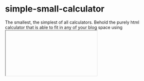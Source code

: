 # simple-small-calculator

The smallest, the simplest of all calculators. 
Behold the purely html calculator that is able to fit in any of your blog space using <Iframe>.

If you do see any errors, feel free to make a issue or instead pull a request 

Thank you!
